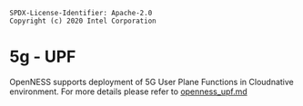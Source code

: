 ```text
SPDX-License-Identifier: Apache-2.0
Copyright (c) 2020 Intel Corporation
```

# 5g - UPF


OpenNESS supports deployment of 5G User Plane Functions in Cloudnative environment. For more details please refer to [openness_upf.md](https://github.com/otcshare/specs/blob/master/doc/reference-architectures/core-network/openness_upf.md)

